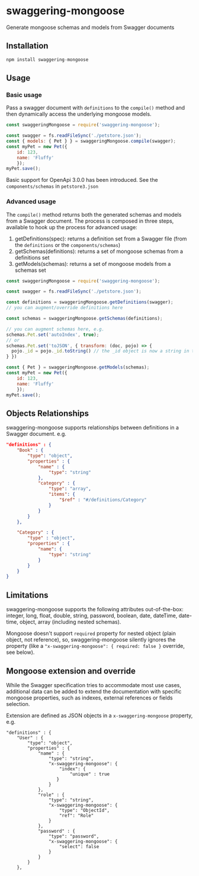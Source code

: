 # swaggering-mongoose

Generate mongoose schemas and models from Swagger documents

## Installation

```js
npm install swaggering-mongoose
```

## Usage

### Basic usage

Pass a swagger document with `definitions` to the `compile()` method and then dynamically access the underlying mongoose models.

```js
const swaggeringMongoose = require('swaggering-mongoose');

const swagger = fs.readFileSync('./petstore.json');
const { models: { Pet } } = swaggeringMongoose.compile(swagger);
const myPet = new Pet({
    id: 123,
    name: 'Fluffy'
    });
myPet.save();
```

Basic support for OpenApi 3.0.0 has been introduced. See the `components/schemas` in `petstore3.json`

### Advanced usage

The `compile()` method returns both the generated schemas and models from a Swagger document. The process is composed in three steps, available to hook up the process for advanced usage:

1. getDefinitions(spec): returns a definition set from a Swagger file (from the `definitions` or the `components/schemas`)
2. getSchemas(definitions): returns a set of mongoose schemas from a definitions set
3. getModels(schemas): returns a set of mongoose models from a schemas set

```js
const swaggeringMongoose = require('swaggering-mongoose');

const swagger = fs.readFileSync('./petstore.json');

const definitions = swaggeringMongoose.getDefinitions(swagger);
// you can augment/override definitions here

const schemas = swaggeringMongoose.getSchemas(definitions);

// you can augment schemas here, e.g.
schemas.Pet.set('autoIndex', true);
// or
schemas.Pet.set('toJSON', { transform: (doc, pojo) => {
  pojo._id = pojo._id.toString() // the _id object is now a string in the POJO doc
} })

const { Pet } = swaggeringMongoose.getModels(schemas);
const myPet = new Pet({
    id: 123,
    name: 'Fluffy'
    });
myPet.save();
```

## Objects Relationships

swaggering-mongoose supports relationships between definitions in a Swagger document. e.g.

```json
"definitions" : {
    "Book" : {
        "type": "object",
        "properties" : {
            "name" : {
                "type": "string"
            },
            "category" : {
                "type": "array",
                "items": {
                    "$ref" : "#/definitions/Category"
                }
            }
        }
    },

    "Category" : {
        "type" : "object",
        "properties" : {
            "name": {
                "type": "string"
            }
        }
    }
}
```

## Limitations

swaggering-mongoose supports the following attributes out-of-the-box: integer, long, float, double, string, password, boolean, date, dateTime, date-time, object, array (including nested schemas).

Mongoose doesn't support `required` property for nested object (plain object, not reference), so, swaggering-mongoose silently ignores the property (like a `"x-swaggering-mongoose": { required: false }` override, see below).

## Mongoose extension and override

While the Swagger specification tries to accommodate most use cases, additional data can be added to extend the documentation with specific mongoose properties, such as indexes, external references or fields selection.

Extension are defined as JSON objects in a `x-swaggering-mongoose` property, e.g.

```
"definitions" : {
    "User" : {
        "type": "object",
        "properties" : {
            "name" : {
                "type": "string",
                "x-swaggering-mongoose": {
                    "index": {
                        "unique" : true
                   }
                }
            },
            "role" : {
                "type": "string",
                "x-swaggering-mongoose": {
                    "type": "ObjectId",
                    "ref": "Role"
                }
            },
            "password" : {
                "type": "password",
                "x-swaggering-mongoose": {
                    "select": false
                }
            }
        }
    },
```




